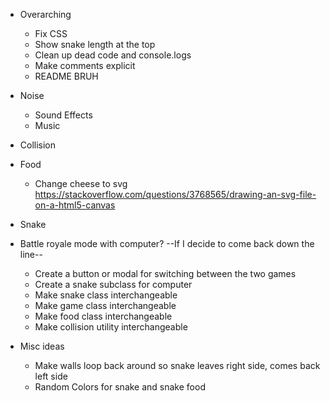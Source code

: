 * Overarching
  - Fix CSS
  - Show snake length at the top
  - Clean up dead code and console.logs
  - Make comments explicit
  - README BRUH

* Noise
  - Sound Effects
  - Music

* Collision
  <!-- -Collision with food...??? -->
  <!-- - Create Collision utility -->
  <!-- - Move collision functions from snake class to util -->
  <!-- - Figure out how to make the functions more generic to save space and allow for easier conversion between classic and battle royale mode -->

<!-- * Board -->
  <!-- - Migrate necessary functions over to collision and other objects -->

* Food
  <!-- -Only one ever in play -->
  <!-- -Random location generation -->
  <!-- - Draw -->
  - Change cheese to svg https://stackoverflow.com/questions/3768565/drawing-an-svg-file-on-a-html5-canvas

* Snake
  <!-- - Move middle function to setting or generic util file--this one only if I have a few other functions that I could move over -->

* Battle royale mode with computer?
  --If I decide to come back down the line--
  - Create a button or modal for switching between the two games
  - Create a snake subclass for computer
  - Make snake class interchangeable
  - Make game class interchangeable
  - Make food class interchangeable
  - Make collision utility interchangeable

* Misc ideas
  - Make walls loop back around so snake leaves right side, comes back left side
  - Random Colors for snake and snake food